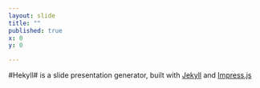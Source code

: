 ```yaml
---
layout: slide
title: ""
published: true
x: 0
y: 0

---
```


#Hekyll#
is a slide presentation generator, built with [Jekyll](https://github.com/mojombo/jekyll) and [Impress.js](http://bartaz.github.com/impress.js)
